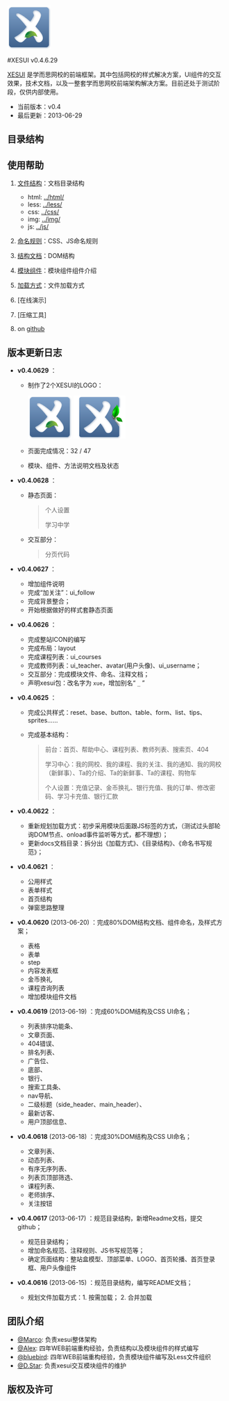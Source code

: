 ![XESUI icon](src/img/xesui_logo_100.png)

#XESUI v0.4.6.29

[XESUI](http://xesui.com/) 是学而思网校的前端框架。其中包括网校的样式解决方案，UI组件的交互效果，技术文档，以及一整套学而思网校前端架构解决方案。目前还处于测试阶段，仅供内部使用。

* 当前版本：v0.4
* 最后更新：2013-06-29


## 目录结构


## 使用帮助

1. [文件结构](docs/structures.md)：文档目录结构 
    - html: [../html/](source/html)  
    - less: [../less/](source/less) 
    - css:  [../css/](source/css)   
    - img:  [../img/](source/img)   
    - js:   [../js/](source/js)     
       
2. [命名规则](docs/nomenclature.md)：CSS、JS命名规则
3. [结构文档](docs/DOM.html)：DOM结构
4. [模块组件](docs/module.md)：模块组件组件介绍
5. [加载方式](docs/loader.md)：文件加载方式
6. [在线演示]
7. [压缩工具]
8. on [github](https://github.com/xueersi/xesui)


## 版本更新日志

* **v0.4.0629** ：

    - 制作了2个XESUI的LOGO：
        
        ![XESUI icon](src/img/xesui_logo_100.png)
        ![XESUI icon](src/img/xesui_logo_120_100.png)
        
    - 页面完成情况：32 / 47
    - 模块、组件、方法说明文档及状态


* **v0.4.0628** ：

    - 静态页面：
    
        > 个人设置
        > 
        > 学习中学
        
    - 交互部分：
    
        > 分页代码
        > 


* **v0.4.0627** ：

    - 增加组件说明
    - 完成“加关注”：ui_follow
    - 完成背景整合；
    - 开始根据做好的样式套静态页面


* **v0.4.0626** ：

    - 完成整站ICON的编写
    - 完成布局：layout
    - 完成课程列表：ui_courses
    - 完成教师列表：ui_teacher、avatar(用户头像)、ui_username；
    - 交互部分：完成模块文件、命名、注释文档；
    - 声明xesui包：改名字为 `xue`，增加别名“ `_` ”


* **v0.4.0625** ：

    - 完成公共样式：reset、base、button、table、form、list、tips、sprites……
    - 完成基本结构：
    
        > 前台：首页、帮助中心、课程列表、教师列表、搜索页、404
        >
        > 学习中心：我的网校、我的课程、我的关注、我的通知、我的网校（新鲜事）、Ta的介绍、Ta的新鲜事、Ta的课程、购物车
        >
        > 个人设置：充值记录、金币换礼、银行充值、我的订单、修改密码、学习卡充值、银行汇款


* **v0.4.0622** ：

    - 重新规划加载方式：初步采用模块后面跟JS标签的方式，（测试过头部轮询DOM节点、onload事件监听等方式，都不理想）；
    - 更新docs文档目录：拆分出《加载方式》、《目录结构》、《命名书写规范》；


* **v0.4.0621** ：

    - 公用样式
    - 表单样式
    - 首页结构
    - 弹窗思路整理

* **v0.4.0620** (2013-06-20) ：完成80%DOM结构文档、组件命名，及样式方案；
    
    - 表格
    - 表单
    - step
    - 内容发表框
    - 金币换礼
    - 课程咨询列表
    - 增加模块组件文档
    
* **v0.4.0619** (2013-06-19) ：完成60%DOM结构及CSS UI命名；
    
    - 列表排序功能条、
    - 文章页面、
    - 404错误、
    - 排名列表、
    - 广告位、
    - 底部、
    - 银行、
    - 搜索工具条、
    - nav导航、
    - 二级标题（side_header、main_header）、
    - 最新访客、
    - 用户顶部信息、
     
* **v0.4.0618** (2013-06-18) ：完成30%DOM结构及CSS UI命名；

    - 文章列表、
    - 动态列表、
    - 有序无序列表、
    - 列表页顶部筛选、
    - 课程列表、
    - 老师排序、
    - 关注按钮
 
* **v0.4.0617** (2013-06-17) ：规范目录结构，新增Readme文档，提交github；
    
    - 规范目录结构；
    - 增加命名规范、注释规则、JS书写规范等；
    - 确定页面结构：整站盒模型、顶部菜单、LOGO、首页轮播、首页登录框、用户头像组件


* **v0.4.0616** (2013-06-15) ：规范目录结构，编写README文档；
    
    - 规划文件加载方式：1. 按需加载； 2. 合并加载


## 团队介绍

* [@Marco](http://weibo.com/wjay): 负责xesui整体架构
* [@Alex](http://weibo.com/12kbs): 四年WEB前端重构经验，负责结构以及模块组件的样式编写
* [@bluebird](http://weibo.com/u/2209651391): 四年WEB前端重构经验，负责模块组件编写及Less文件组织
* [@D.Star](http://weibo.com/u/3280573484): 负责xesui交互模块组件的维护


## 版权及许可


